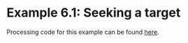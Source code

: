 # Example 6.1: Seeking a target

Processing code for this example can be found [here](http://natureofcode.com/book/chapter-6-autonomous-agents/#chapter06_example1).